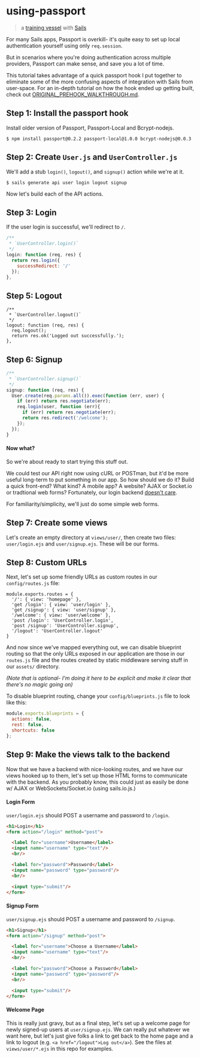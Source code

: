 # using-passport

> a [training vessel](https://github.com/sails101) with [Sails](http://sailsjs.org)


For many Sails apps, Passport is overkill- it's quite easy to set up local authentication yourself using only `req.session`.

But in scenarios where you're doing authentication across multiple providers, Passport can make sense, and save you a lot of time.

This tutorial takes advantage of a quick passport hook I put together to eliminate some of the more confusing aspects of integration with Sails from user-space.  For an in-depth tutorial on how the hook ended up getting built, check out [ORIGINAL_PREHOOK_WALKTHROUGH.md](https://github.com/sails101/using-passport/blob/master/ORIGINAL_PREHOOK_WALKTHROUGH.md).


## Step 1: Install the passport hook

Install older version of Passport, Passport-Local and Bcrypt-nodejs.
```shell
$ npm install passport@0.2.2 passport-local@1.0.0 bcrypt-nodejs@0.0.3
```
## Step 2: Create `User.js` and `UserController.js`

We'll add a stub `login()`, `logout()`, and `signup()` action while we're at it.

```shell
$ sails generate api user login logout signup
```


Now let's build each of the API actions.

## Step 3: Login

If the user login is successful, we'll redirect to `/`.

```js
/**
 * `UserController.login()`
 */
login: function (req, res) {
  return res.login({
    successRedirect: '/'
  });
},
```

## Step 5: Logout

```
/**
 * `UserController.logout()`
 */
logout: function (req, res) {
  req.logout();
  return res.ok('Logged out successfully.');
},
```

## Step 6: Signup

```js
/**
 * `UserController.signup()`
 */
signup: function (req, res) {
  User.create(req.params.all()).exec(function (err, user) {
    if (err) return res.negotiate(err);
    req.login(user, function (err){
      if (err) return res.negotiate(err);
      return res.redirect('/welcome');
    });
  });
}
```


#### Now what?

So we're about ready to start trying this stuff out.

We could test our API right now using cURL or POSTman, but it'd be more useful long-term to put something in our app.  So how should we do it?  Build a quick front-end?  What kind? A mobile app?  A website?  AJAX or Socket.io or tradtional web forms?  Fortunately, our login backend [doesn't care](https://www.youtube.com/watch?v=4r7wHMg5Yjg).

For familiarity/simplicity, we'll just do some simple web forms.


## Step 7: Create some views

Let's create an empty directory at `views/user/`, then create two files: `user/login.ejs` and `user/signup.ejs`. These will be our forms.

## Step 8: Custom URLs

Next, let's set up some friendly URLs as custom routes in our `config/routes.js` file:

```
module.exports.routes = {
  '/': { view: 'homepage' },
  'get /login': { view: 'user/login' },
  'get /signup': { view: 'user/signup' },
  '/welcome': { view: 'user/welcome' },
  'post /login': 'UserController.login',
  'post /signup': 'UserController.signup',
  '/logout': 'UserController.logout'
}
```

And now since we've mapped everything out, we can disable blueprint routing so that the only URLs exposed in our application are those in our `routes.js` file and the routes created by static middleware serving stuff in our `assets/` directory.

_(Note that is optional- I'm doing it here to be explicit and make it clear that there's no magic going on)_

To disable blueprint routing, change your `config/blueprints.js` file to look like this:

```js
module.exports.blueprints = {
  actions: false,
  rest: false,
  shortcuts: false
};
```

## Step 9: Make the views talk to the backend

Now that we have a backend with nice-looking routes, and we have our views hooked up to them, let's set up those HTML forms to communicate with the backend.  As you probably know, this could just as easily be done w/ AJAX or WebSockets/Socket.io (using sails.io.js.)


#### Login Form

`user/login.ejs` should POST a username and password to `/login`.

```html
<h1>Login</h1>
<form action="/login" method="post">

  <label for="username">Username</label>
  <input name="username" type="text"/>
  <br/>

  <label for="password">Password</label>
  <input name="password" type="password"/>
  <br/>

  <input type="submit"/>
</form>

```



#### Signup Form

`user/signup.ejs` should POST a username and password to `/signup`.

```html
<h1>Signup</h1>
<form action="/signup" method="post">

  <label for="username">Choose a Username</label>
  <input name="username" type="text"/>
  <br/>

  <label for="password">Choose a Password</label>
  <input name="password" type="password"/>
  <br/>

  <input type="submit"/>
</form>
```


#### Welcome Page

This is really just gravy, but as a final step, let's set up a welcome page for newly signed-up users at `user/signup.ejs`. We can really put whatever we want here, but let's just give folks a link to get back to the home page and a link to logout (e.g. `<a href="/logout">Log out</a>`).  See the files at `views/user/*.ejs` in this repo for examples.





